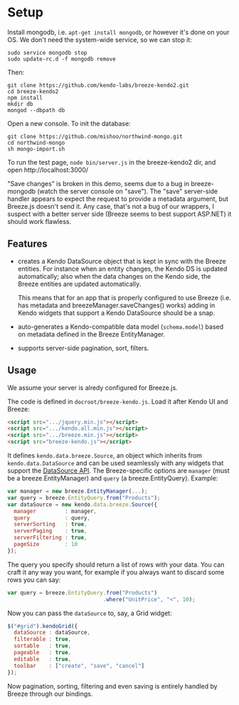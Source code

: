 # Setup

Install mongodb, i.e. `apt-get install mongodb`, or however it's done
on your OS.  We don't need the system-wide service, so we can stop it:

    sudo service mongodb stop
    sudo update-rc.d -f mongodb remove

Then:

    git clone https://github.com/kendo-labs/breeze-kendo2.git
    cd breeze-kendo2
    npm install
    mkdir db
    mongod --dbpath db

Open a new console.  To init the database:

    git clone https://github.com/mishoo/northwind-mongo.git
    cd northwind-mongo
    sh mongo-import.sh

To run the test page, `node bin/server.js` in the breeze-kendo2 dir,
and open http://localhost:3000/

"Save changes" is broken in this demo, seems due to a bug in
breeze-mongodb (watch the server console on "save").  The "save"
server-side handler appears to expect the request to provide a
metadata argument, but Breeze.js doesn't send it.  Any case, that's
not a bug of our wrappers, I suspect with a better server side (Breeze
seems to best support ASP.NET) it should work flawless.

## Features

- creates a Kendo DataSource object that is kept in sync with the
  Breeze entities.  For instance when an entity changes, the Kendo DS
  is updated automatically; also when the data changes on the Kendo
  side, the Breeze entities are updated automatically.

  This means that for an app that is properly configured to use Breeze
  (i.e. has metadata and breezeManager.saveChanges() works) adding in
  Kendo widgets that support a Kendo DataSource should be a snap.

- auto-generates a Kendo-compatible data model (`schema.model`) based
  on metadata defined in the Breeze EntityManager.

- supports server-side pagination, sort, filters.

## Usage

We assume your server is alredy configured for Breeze.js.

The code is defined in `docroot/breeze-kendo.js`.  Load it after Kendo
UI and Breeze:

```html
<script src=".../jquery.min.js"></script>
<script src=".../kendo.all.min.js"></script>
<script src=".../breeze.min.js"></script>
<script src="breeze-kendo.js"></script>
```

It defines `kendo.data.breeze.Source`, an object which inherits from
`kendo.data.DataSource` and can be used seamlessly with any widgets
that support the [DataSource
API](http://docs.telerik.com/kendo-ui/api/framework/datasource).  The
Breeze-specific options are `manager` (must be a breeze.EntityManager)
and `query` (a breeze.EntityQuery).  Example:

```js
var manager = new breeze.EntityManager(...);
var query = breeze.EntityQuery.from("Products");
var dataSource = new kendo.data.breeze.Source({
  manager         : manager,
  query           : query,
  serverSorting   : true,
  serverPaging    : true,
  serverFiltering : true,
  pageSize        : 10
});
```

The query you specify should return a list of rows with your data.
You can craft it any way you want, for example if you always want to
discard some rows you can say:

```js
var query = breeze.EntityQuery.from("Products")
                              .where("UnitPrice", "<", 10);
```

Now you can pass the `dataSource` to, say, a Grid widget:

```js
$("#grid").kendoGrid({
  dataSource : dataSource,
  filterable : true,
  sortable   : true,
  pageable   : true,
  editable   : true,
  toolbar    : ["create", "save", "cancel"]
});
```

Now pagination, sorting, filtering and even saving is entirely handled
by Breeze through our bindings.
